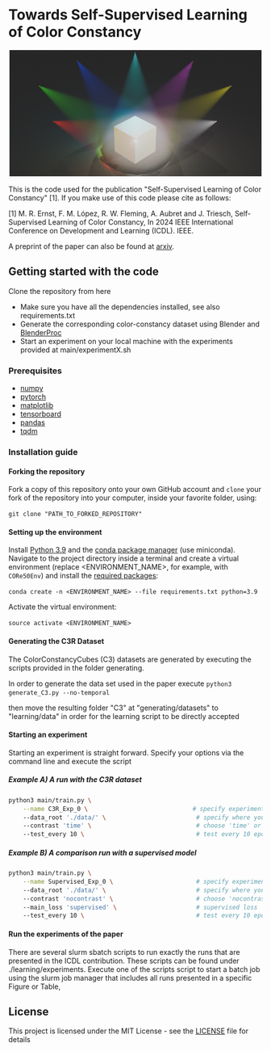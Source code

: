 # Towards Self-Supervised Learning of Color Constancy

<p align="center">
  <img src="https://github.com/mrernst/ColorConstancyLearning/blob/main/img/header.png" width="500">


This is the code used for the publication "Self-Supervised Learning of Color Constancy" [1]. If you make use of this code please cite as follows:

[1] M. R. Ernst, F. M. López, R. W. Fleming, A. Aubret and J. Triesch, Self-Supervised Learning of Color Constancy, In 2024 IEEE International Conference on Development and Learning (ICDL). IEEE. 

A preprint of the paper can also be found at [arxiv](https://arxiv.org/abs/2404.08127).

## Getting started with the code
 Clone the repository from here
* Make sure you have all the dependencies installed, see also requirements.txt
* Generate the corresponding color-constancy dataset using Blender and [BlenderProc]()
* Start an experiment on your local machine with the experiments provided at main/experimentX.sh


### Prerequisites

* [numpy](http://www.numpy.org/)
* [pytorch](https://www.pytorch.org/)
* [matplotlib](https://matplotlib.org/)
* [tensorboard](https://tensorflow.org/)
* [pandas](https://pandas.pydata.org)
* [tqdm](https://pypi.org/project/tqdm/)


### Installation guide

#### Forking the repository

Fork a copy of this repository onto your own GitHub account and `clone` your fork of the repository into your computer, inside your favorite folder, using:

`git clone "PATH_TO_FORKED_REPOSITORY"`

#### Setting up the environment

Install [Python 3.9](https://www.python.org/downloads/release/python-395/) and the [conda package manager](https://conda.io/miniconda.html) (use miniconda). Navigate to the project directory inside a terminal and create a virtual environment (replace <ENVIRONMENT_NAME>, for example, with `CORe50Env`) and install the [required packages](requirements.txt):

`conda create -n <ENVIRONMENT_NAME> --file requirements.txt python=3.9`

Activate the virtual environment:

`source activate <ENVIRONMENT_NAME>`


#### Generating the C3R Dataset

The ColorConstancyCubes (C3) datasets are generated by executing the scripts provided in the folder generating.

In order to generate the data set used in the paper execute
`python3 generate_C3.py --no-temporal`

then move the resulting folder "C3" at "generating/datasets" to "learning/data" in order for the learning script to be directly accepted


#### Starting an experiment
Starting an experiment is straight forward. Specify your options via the command line and execute the script

##### Example A) A run with the C3R dataset
```bash
python3 main/train.py \
	--name C3R_Exp_0 \                             # specify experiment name
	--data_root './data/' \                         # specify where you put the CORe50 dataset
	--contrast 'time' \                             # choose 'time' or 'combined' for -TT or TT+
	--test_every 10 \                               # test every 10 epochs
```


##### Example B) A comparison run with a supervised model
```bash
python3 main/train.py \
	--name Supervised_Exp_0 \                       # specify experiment name
	--data_root './data/' \                         # specify where you put the CORe50 dataset
	--contrast 'nocontrast' \                       # choose 'nocontrast' for supervised experiments
	--main_loss 'supervised' \                      # supervised loss
	--test_every 10 \                               # test every 10 epochs

```

#### Run the experiments of the paper

There are several slurm sbatch scripts to run exactly the runs that are presented in the ICDL contribution. These scripts can be found under ./learning/experiments.
Execute one of the scripts script to start a batch job using the slurm job manager that includes all runs presented in a specific Figure or Table,


## License

This project is licensed under the MIT License - see the [LICENSE](LICENSE) file for details